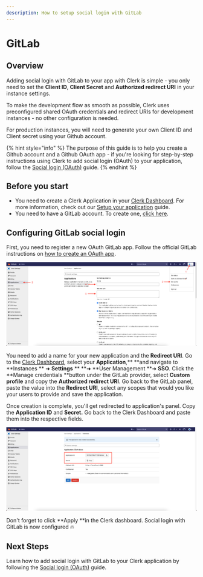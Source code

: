 ```yaml
---
description: How to setup social login with GitLab
---
```


# GitLab

## Overview

Adding social login with GitLab to your app with Clerk is simple -  you only need to set the **Client ID**, **Client Secret** and **Authorized redirect URI** in your instance settings.

To make the development flow as smooth as possible, Clerk uses preconfigured shared OAuth credentials and redirect URIs for development instances - no other configuration is needed.&#x20;

For production instances, you will need to generate your own Client ID and Client secret using your Github account.

{% hint style="info" %}
The purpose of this guide is to help you create a Github account and a Github OAuth app - if you're looking for step-by-step instructions using Clerk to add social login (OAuth) to your application, follow the [Social login (OAuth)](../../popular-guides/social-login-oauth.md) guide.
{% endhint %}

## Before you start

* You need to create a Clerk Application in your [Clerk Dashboard](https://dashboard.clerk.dev). For more information, check out our [Setup your application](../../popular-guides/setup-your-application.md) guide.
* You need to have a GitLab account. To create one, [click here](https://gitlab.com/users/sign\_up).

## Configuring GitLab social login

First, you need to register a new OAuth GitLab app. Follow the official GitLab instructions on [how to create an OAuth app](https://docs.gitlab.com/ee/integration/oauth\_provider.html#user-owned-applications).

![Creating an OAuth GitLab app](../../.gitbook/assets/gitlab-create-app.png)

You need to add a name for your new application and the **Redirect URI**. Go to the [Clerk Dashboard](https://dashboard.clerk.dev), select your **Application**,** **and navigate to **Instances ** ➜  **Settings** ** **➜  **User Management **➜ **SSO**.  Click the **Manage credentials **button under the GitLab provider, select **Custom profile** and copy the **Authorized redirect URI**. Go back to the GitLab panel, paste the value into the **Redirect URI**, select any scopes that would you like your users to provide and save the application.

Once creation is complete, you'll get redirected to application's panel. Copy the **Application ID** and **Secret.** Go back to the Clerk Dashboard and paste them into the respective fields.

![Obtaining the Application ID and Client secret](../../.gitbook/assets/gitlab-credentials.png)

Don't forget to click **Apply **in the Clerk dashboard. Social login with GitLab is now configured 🔥&#x20;

## Next Steps

Learn how to add social login with GitLab to your Clerk application by following the [Social login (OAuth)](../../popular-guides/social-login-oauth.md) guide.
